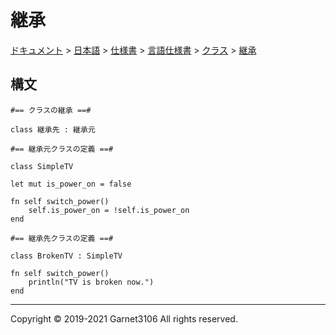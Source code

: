 # 継承

[ドキュメント](../../../../../index.md) > [日本語](../../../../index.md) > [仕様書](../../../index.md) > [言語仕様書](../../index.md) > [クラス](../index.md) > [継承](./index.md)

## 構文

```
#== クラスの継承 ==#

class 継承先 : 継承元
```

```
#== 継承元クラスの定義 ==#

class SimpleTV

let mut is_power_on = false

fn self switch_power()
    self.is_power_on = !self.is_power_on
end
```

```
#== 継承先クラスの定義 ==#

class BrokenTV : SimpleTV

fn self switch_power()
    println("TV is broken now.")
end
```

---

Copyright © 2019-2021 Garnet3106 All rights reserved.
